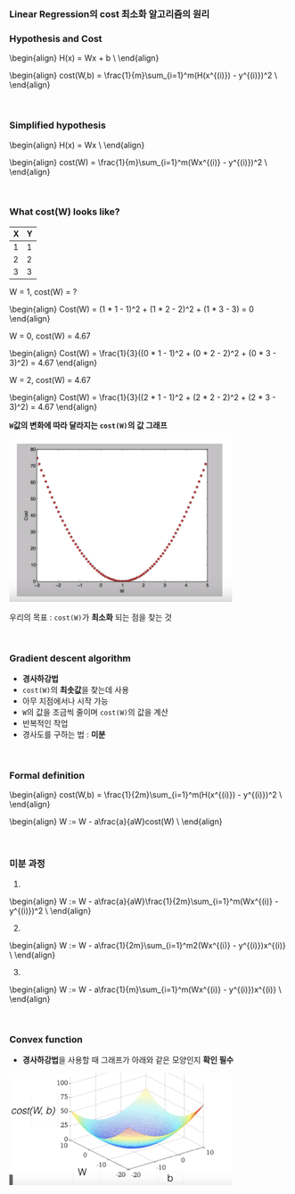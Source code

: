 
### Linear Regression의 cost 최소화 알고리즘의 원리

### Hypothesis and Cost

\begin{align}
H(x) = Wx + b \\
\end{align}

\begin{align}
cost(W,b) = \frac{1}{m}\sum_{i=1}^m(H(x^{(i)}) - y^{(i)})^2 \\
\end{align}

<br/>

### Simplified hypothesis

\begin{align}
H(x) = Wx \\
\end{align}

\begin{align}
cost(W) = \frac{1}{m}\sum_{i=1}^m(Wx^{(i)} - y^{(i)})^2 \\
\end{align}

<br/>

### What cost(W) looks like?

| X   | Y   |
| --- | --- |
| 1   | 1   |
| 2   | 2   |
| 3   | 3   |

W = 1, cost(W) = ?<br/>

\begin{align}
Cost(W) = (1 * 1 - 1)^2 + (1 * 2 - 2)^2 + (1 * 3 - 3) = 0
\end{align}

W = 0, cost(W) = 4.67

\begin{align}
Cost(W) = \frac{1}{3}((0 * 1 - 1)^2 + (0 * 2 - 2)^2 + (0 * 3 - 3)^2) = 4.67
\end{align}

W = 2, cost(W) = 4.67

\begin{align}
Cost(W) = \frac{1}{3}((2 * 1 - 1)^2 + (2 * 2 - 2)^2 + (2 * 3 - 3)^2) = 4.67
\end{align}

**`W`값의 변화에 따라 달라지는 `cost(W)`의 값 그래프**

<img src="https://github.com/alstn2468/ML_And_DL_Basic/blob/master/Chapter_4/img/1.png" width="400" height="auto">

우리의 목표 : `cost(W)`가 **최소화** 되는 점을 찾는 것

<br/>

### Gradient descent algorithm
- **경사하강법**
- `cost(W)`의 **최솟값**을 찾는데 사용
- 아무 지점에서나 시작 가능
- `W`의 값을 조금씩 줄이며 `cost(W)`의 값을 계산
- 반복적인 작업
- 경사도를 구하는 법 : **미분**

<br/>

### Formal definition

\begin{align}
cost(W,b) = \frac{1}{2m}\sum_{i=1}^m(H(x^{(i)}) - y^{(i)})^2 \\
\end{align}

\begin{align}
W := W - a\frac{a}{aW}cost(W) \\
\end{align}

<br/>

### 미분 과정
1.
\begin{align}
W := W - a\frac{a}{aW}\frac{1}{2m}\sum_{i=1}^m(Wx^{(i)} - y^{(i)})^2 \\
\end{align}

2.
\begin{align}
W := W - a\frac{1}{2m}\sum_{i=1}^m2(Wx^{(i)} - y^{(i)})x^{(i)} \\
\end{align}

3.
\begin{align}
W := W - a\frac{1}{m}\sum_{i=1}^m(Wx^{(i)} - y^{(i)})x^{(i)} \\
\end{align}

<br/>

### Convex function
- **경사하강법**을 사용할 때 그래프가 아래와 같은 모양인지 **확인 필수**

<img src="https://github.com/alstn2468/ML_And_DL_Basic/blob/master/Chapter_4/img/2.png" width="400" height="auto">
